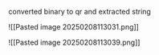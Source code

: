 converted binary to qr and extracted string

![[Pasted image 20250208113031.png]]



![[Pasted image 20250208113039.png]]